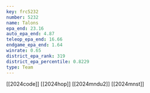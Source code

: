 ```yaml
---
key: frc5232
number: 5232
name: Talons
epa_end: 23.16
auto_epa_end: 4.87
teleop_epa_end: 16.66
endgame_epa_end: 1.64
winrate: 0.65
district_epa_rank: 319
district_epa_percentile: 0.8229
type: Team
---
```

[[2024code]]
[[2024hop]]
[[2024mndu2]]
[[2024mnst]]
